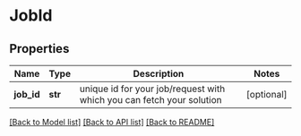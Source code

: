 # JobId

## Properties
Name | Type | Description | Notes
------------ | ------------- | ------------- | -------------
**job_id** | **str** | unique id for your job/request with which you can fetch your solution | [optional] 

[[Back to Model list]](../README.md#documentation-for-models) [[Back to API list]](../README.md#documentation-for-api-endpoints) [[Back to README]](../README.md)


